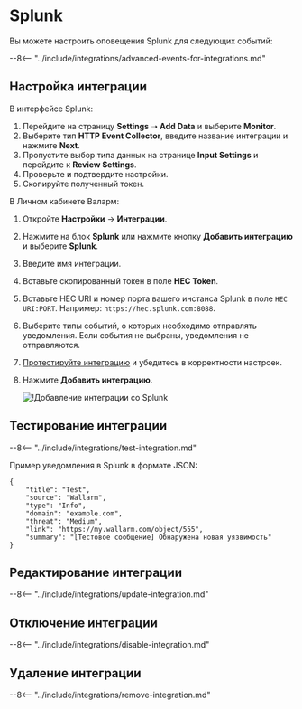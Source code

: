 # Splunk

Вы можете настроить оповещения Splunk для следующих событий:

--8<-- "../include/integrations/advanced-events-for-integrations.md"

##  Настройка интеграции

В интерфейсе Splunk:

1. Перейдите на страницу **Settings** ➝ **Add Data** и выберите **Monitor**.
2. Выберите тип **HTTP Event Collector**, введите название интеграции и нажмите **Next**.
3. Пропустите выбор типа данных на странице **Input Settings** и перейдите к **Review Settings**.
4. Проверьте и подтвердите настройки.
5. Скопируйте полученный токен.

В Личном кабинете Валарм:

1. Откройте **Настройки** → **Интеграции**.
2. Нажмите на блок **Splunk** или нажмите кнопку **Добавить интеграцию** и выберите **Splunk**.
3. Введите имя интеграции.
4. Вставьте скопированный токен в поле **HEC Token**.
5. Вставьте HEC URI и номер порта вашего инстанса Splunk в поле `HEC URI:PORT`. Например: `https://hec.splunk.com:8088`.
6. Выберите типы событий, о которых необходимо отправлять уведомления. Если события не выбраны, уведомления не отправляются.
7. [Протестируйте интеграцию](#тестирование-интеграции) и убедитесь в корректности настроек.
8. Нажмите **Добавить интеграцию**.

    ![!Добавление интеграции со Splunk](../../../images/user-guides/settings/integrations/add-splunk-integration.png)

## Тестирование интеграции

--8<-- "../include/integrations/test-integration.md"

Пример уведомления в Splunk в формате JSON:

```
{
    "title": "Test",
    "source": "Wallarm",
    "type": "Info",
    "domain": "example.com",
    "threat": "Medium",
    "link": "https://my.wallarm.com/object/555",
    "summary": "[Тестовое сообщение] Обнаружена новая уязвимость"
}
```

## Редактирование интеграции

--8<-- "../include/integrations/update-integration.md"

## Отключение интеграции

--8<-- "../include/integrations/disable-integration.md"

## Удаление интеграции

--8<-- "../include/integrations/remove-integration.md"
